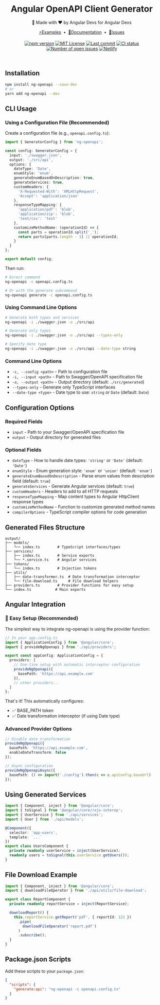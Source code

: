 <div align="center">
  <h1 align="center"><b>Angular OpenAPI Client Generator</b></h1>
  <p align="center">💪 Made with ❤️ by Angular Devs for Angular Devs</p>
</div>


<p align="center">
  <a href="https://stackblitz.com/@Mr-Jami/collections/ng-openapi-examples">⚡Examples</a>
  <span>&nbsp;•&nbsp;</span>
  <a href="https://ng-openapi.dev/">📝Documentation</a>
  <span>&nbsp;•&nbsp;</span>
  <a href="https://github.com/ng-openapi/ng-openapi/issues">🐛Issues</a>
</p>

<p align="center">
  <a href="https://www.npmjs.com/package/ng-openapi" rel="nofollow"><img src="https://img.shields.io/npm/v/ng-openapi.svg" alt="npm version"></a>
  <a href="https://opensource.org/license/mit" rel="nofollow"><img src="https://img.shields.io/github/license/ng-openapi/ng-openapi" alt="MIT License"></a>
  <a href="https://github.com/ng-openapi/ng-openapi/actions?query=branch%3Amain"><img src="https://img.shields.io/github/last-commit/ng-openapi/ng-openapi" alt="Last commit" /></a>
  <a href="https://github.com/ng-openapi/ng-openapi/actions?query=branch%3Amain"><img src="https://github.com/ng-openapi/ng-openapi/actions/workflows/release.yml/badge.svg?event=push&branch=main" alt="CI status" /></a>
  <a href="https://github.com/ng-openapi/ng-openapi/issues" rel="nofollow"><img src="https://img.shields.io/github/issues/ng-openapi/ng-openapi" alt="Number of open issues"></a>
  <a href="https://ng-openapi.dev/" rel="nofollow"><img src="https://img.shields.io/netlify/cb7a0f09-de25-40bb-960c-d8bc95b34c5e" alt="Netlify"></a>
</p>
<br/>

## Installation

```bash
npm install ng-openapi --save-dev
# or
yarn add ng-openapi --dev
```

## CLI Usage

### Using a Configuration File (Recommended)

Create a configuration file (e.g., `openapi.config.ts`):

```typescript
import { GeneratorConfig } from 'ng-openapi';

const config: GeneratorConfig = {
  input: './swagger.json',
  output: './src/api',
  options: {
    dateType: 'Date',
    enumStyle: 'enum',
    generateEnumBasedOnDescription: true,
    generateServices: true,
    customHeaders: {
      'X-Requested-With': 'XMLHttpRequest',
      'Accept': 'application/json'
    },
    responseTypeMapping: {
      'application/pdf': 'blob',
      'application/zip': 'blob',
      'text/csv': 'text'
    },
    customizeMethodName: (operationId) => {
      const parts = operationId.split('_');
      return parts[parts.length - 1] || operationId;
    }
  }
};

export default config;
```

Then run:

```bash
# Direct command
ng-openapi -c openapi.config.ts

# Or with the generate subcommand
ng-openapi generate -c openapi.config.ts
```

### Using Command Line Options

```bash
# Generate both types and services
ng-openapi -i ./swagger.json -o ./src/api

# Generate only types
ng-openapi -i ./swagger.json -o ./src/api --types-only

# Specify date type
ng-openapi -i ./swagger.json -o ./src/api --date-type string
```

### Command Line Options

- `-c, --config <path>` - Path to configuration file
- `-i, --input <path>` - Path to Swagger/OpenAPI specification file
- `-o, --output <path>` - Output directory (default: `./src/generated`)
- `--types-only` - Generate only TypeScript interfaces
- `--date-type <type>` - Date type to use: `string` or `Date` (default: `Date`)

## Configuration Options

### Required Fields

- `input` - Path to your Swagger/OpenAPI specification file
- `output` - Output directory for generated files

### Optional Fields

- `dateType` - How to handle date types: `'string'` or `'Date'` (default: `'Date'`)
- `enumStyle` - Enum generation style: `'enum'` or `'union'` (default: `'enum'`)
- `generateEnumBasedOnDescription` - Parse enum values from description field (default: `true`)
- `generateServices` - Generate Angular services (default: `true`)
- `customHeaders` - Headers to add to all HTTP requests
- `responseTypeMapping` - Map content types to Angular HttpClient response types
- `customizeMethodName` - Function to customize generated method names
- `compilerOptions` - TypeScript compiler options for code generation

## Generated Files Structure

```
output/
├── models/
│   └── index.ts        # TypeScript interfaces/types
├── services/
│   ├── index.ts        # Service exports
│   └── *.service.ts    # Angular services
├── tokens/
│   └── index.ts        # Injection tokens
├── utils/
│   ├── date-transformer.ts  # Date transformation interceptor
│   └── file-download.ts     # File download helpers
├── providers.ts        # Provider functions for easy setup
└── index.ts           # Main exports
```

## Angular Integration

### 🚀 Easy Setup (Recommended)

The simplest way to integrate ng-openapi is using the provider function:

```typescript
// In your app.config.ts
import { ApplicationConfig } from '@angular/core';
import { provideNgOpenapi } from './api/providers';

export const appConfig: ApplicationConfig = {
  providers: [
    // One-line setup with automatic interceptor configuration
    provideNgOpenapi({
      basePath: 'https://api.example.com'
    }),
    // other providers...
  ]
};
```

That's it! This automatically configures:

- ✅ BASE_PATH token
- ✅ Date transformation interceptor (if using Date type)

### Advanced Provider Options

```typescript
// Disable date transformation
provideNgOpenapi({
  basePath: 'https://api.example.com',
  enableDateTransform: false
});

// Async configuration
provideNgOpenapiAsync({
  basePath: () => import('./config').then(c => c.apiConfig.baseUrl)
});
```

## Using Generated Services

```typescript
import { Component, inject } from '@angular/core';
import { toSignal } from '@angular/core/rxjs-interop';
import { UserService } from './api/services';
import { User } from './api/models';

@Component({
  selector: 'app-users',
  template: `...`
})
export class UsersComponent {
  private readonly userService = inject(UserService);
  readonly users = toSignal(this.userService.getUsers());
}
```

## File Download Example

```typescript
import { Component, inject } from '@angular/core';
import { downloadFileOperator } from './api/utils/file-download';

export class ReportComponent {
  private readonly reportService = inject(ReportService);

  downloadReport() {
    this.reportService.getReport('pdf', { reportId: 123 })
      .pipe(
        downloadFileOperator('report.pdf')
      )
      .subscribe();
  }
}
```

## Package.json Scripts

Add these scripts to your `package.json`:

```json
{
  "scripts": {
    "generate:api": "ng-openapi -c openapi.config.ts"
  }
}
```
